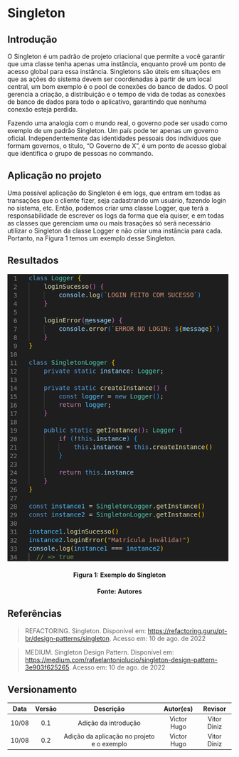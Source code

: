 # Singleton

## Introdução

O Singleton é um padrão de projeto criacional que permite a você garantir que uma classe tenha apenas uma instância, enquanto provê um ponto de acesso global para essa instância. Singletons são úteis em situações em que as ações do sistema devem ser coordenadas à partir de um local central, um bom exemplo é o pool de conexões do banco de dados. O pool gerencia a criação, a distribuição e o tempo de vida de todas as conexões de banco de dados para todo o aplicativo, garantindo que nenhuma conexão esteja perdida.

Fazendo uma analogia com o mundo real, o governo pode ser usado como exemplo de um padrão Singleton. Um país pode ter apenas um governo oficial. Independentemente das identidades pessoais dos indivíduos que formam governos, o título, “O Governo de X”, é um ponto de acesso global que identifica o grupo de pessoas no commando.

## Aplicação no projeto

Uma possível aplicação do Singleton é em logs, que entram em todas as transações que o cliente fizer, seja cadastrando um usuário, fazendo login no sistema, etc. Então, podemos criar uma classe Logger, que terá a responsabilidade de escrever os logs da forma que ela quiser, e em todas as classes que gerenciam uma ou mais trasações só será necessário utilizar o Singleton da classe Logger e não criar uma instância para cada. Portanto, na Figura 1 temos um exemplo desse Singleton.

## Resultados

![Singleton](../assets/img/singleton.png)

<h4 align = "center">Figura 1: Exemplo do Singleton</h6>
<h4 align = "center">Fonte: Autores</h6>

## Referências

> REFACTORING. Singleton. Disponível em: <https://refactoring.guru/pt-br/design-patterns/singleton>. Acesso em: 10 de ago. de 2022

> MEDIUM. Singleton Design Pattern. Disponível em: <https://medium.com/rafaelantoniolucio/singleton-design-pattern-3e903f625265>. Acesso em: 10 de ago. de 2022

## Versionamento

| Data  | Versão |                 Descrição                  |  Autor(es)  |   Revisor   |
| :---: | :----: | :----------------------------------------: | :---------: | :---------: |
| 10/08 |  0.1   |            Adição da introdução            | Victor Hugo | Vitor Diniz |
| 10/08 |  0.2   | Adição da aplicação no projeto e o exemplo | Victor Hugo | Vitor Diniz |
